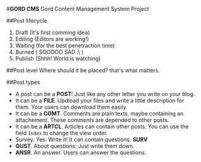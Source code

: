 #**GORD CMS**
Gord Content Management System Project

##Post lifecycle
1. Draft (It's first comming idea)
2. Editing (Editors are working!)
3. Waiting (for the best penetraction time)
4. Burned ( SOOOOO SAD :\ )
5. Publish (Shhh! World is watching)

##Post level
Where should it be placed? that's what matters.

##Post types
- A post can be a **POST**! Just like any other letter you write on your blog.
- It can be a **FILE**. Updload your files and write a little description for them. Your users can download them easily.
- It can be a **COMT**. Comments are plain texts, maybe containing an attachement. These comments are depended to other posts.
- It can be a **ARTCL**. Articles can contain other posts. You can use the field `Index` to change the view order.
- Survey. Yes. Write it! It can contain questions. **SURV**
- **QUST**. About questions: Just write them down.
- **ANSR**. An answer. Users can answer the questions.